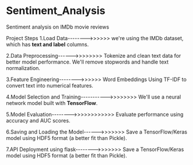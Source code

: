 # Sentiment_Analysis
Sentiment analysis on  IMDb movie reviews

Project Steps
1.Load Data-------->>>>>>
  we're using the IMDb dataset, which has **text and label** columns.
  
2.Data Preprocessing------>>>>>>>>
  Tokenize and clean text data for better model performance. We'll remove stopwords and handle text normalization.
  
3.Feature Engineering-------->>>>>>
Word Embeddings Using TF-IDF to convert text into numerical features.

4.Model Selection and Training----------->>>>>>>>
We'll use a neural network model built with **TensorFlow**.

5.Model Evaluation-------->>>>>>>>>>>>
Evaluate performance using accuracy and AUC scores.

6.Saving and Loading the Model------>>>>>>>
Save a TensorFlow/Keras model using HDF5 format (a better fit than Pickle).

7.API Deployment using flask-------->>>>>>>
Save a TensorFlow/Keras model using HDF5 format (a better fit than Pickle).



